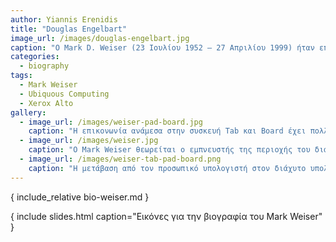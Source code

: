 ```yaml
---
author: Yiannis Erenidis
title: "Douglas Engelbart"
image_url: /images/douglas-engelbart.jpg
caption: "O Mark D. Weiser (23 Ιουλίου 1952 – 27 Απριλίου 1999) ήταν επικεφαλής επιστήμονας στο ερευνητικό κέντρο της Xerox PARC στις ΗΠΑ. Είναι γνωστός ώς ο πατέρας του διάχυτου υπολογισμού, ένας όρος που εφηύρε το 1988."
categories:
  - biography
tags:
  - Mark Weiser
  - Ubiquous Computing
  - Xerox Alto
gallery:
  - image_url: /images/weiser-pad-board.jpg
    caption: "Η επικονωνία ανάμεσα στην συσκευή Tab και Board έχει πολλές συνεργατικές εφαρμογές όπως σε αίθουσες συναντήσεων καθώς και σε αίθουσες διδασκαλίας."
  - image_url: /images/weiser.jpg
    caption: "Ο Mark Weiser θεωρείται ο εμπνευστής της περιοχής του διάχυτου υπολογισμού και κατασκεύασε τα πρώτα λειτουργικά πρωτότυπα για ένα οικοσύστημα συσκευών χρήστη, όπου η κάθε ξεχωριστή συσκευή διάδρασης συνδεόταν με τις άλλες για να προσφέρει την κατάλληλη πληροφορία στην κατάλληλη στιγμή και με όσο γίνεται μικρότερη συνειδητή εμπλοκή του χρήστη."
  - image_url: /images/weiser-tab-pad-board.png
    caption: "Η μετάβαση από τον προσωπικό υπολογιστή στον διάχυτο υπολογισμό σημαίνει πως εκτός από πολλές συσκευές που επικοινωνούν μεταξύ τους έχουμε επιπλέον και την επικοινωνία με τις συσκευές των άλλων χρηστών, οπότε η μετάβαση έχει και έναν έντονο κοινωνικό χαρακτήρα."
---
```


{ include_relative bio-weiser.md }

{ include slides.html caption="Εικόνες για την βιογραφία του Mark Weiser" }

